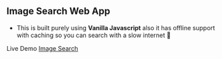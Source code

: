## Image Search Web App

* This is built purely using **Vanilla Javascript** also it has offline support with caching so you can search with a slow internet 🚀	


Live Demo [Image Search](https://img-search.netlify.com)
